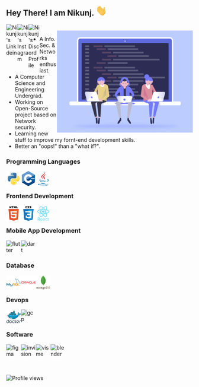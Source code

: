 ## Hey There! I am Nikunj. <img src="Hi.gif" width="30px"></h2>


<a href="https://www.linkedin.com/in/nikunj-kunduru/">
  <img src="https://www.svgrepo.com/show/81143/linkedin.svg" align="left" alt="Nikunj's Linkdein" width="30px"/>
</a>

<a href="https://www.instagram.com/kunduru_nikunj/">
  <img src="https://www.svgrepo.com/show/13639/instagram.svg" align="left" alt="Nikunj's Instagram" width="30px"/>
</a>

<a href="https://discordapp.com/users/701818920255881367">
  <img src="https://www.svgrepo.com/show/331368/discord-v2.svg" align="left" alt="Nikunj's Discord Profile" width="30px">
</a>


<br />
<img align="right" alt="GIF" src="developers.gif" height ="275px" weidth ="275px" />


- A Info. Sec. & Networks enthusiast.
- A Computer Science and Engineering Undergrad. 
- Working on Open-Source project based on Network security.
- Learning new stuff to improve my fornt-end development skills. 
- Better an "oops!" than a "what if?".<br />


### Programming Languages
<img src="https://raw.githubusercontent.com/devicons/devicon/master/icons/python/python-original.svg" alt="python" align="left" width="40px"/>
<img src="https://raw.githubusercontent.com/devicons/devicon/master/icons/cplusplus/cplusplus-original.svg" alt="c++" align="left" width="40px"/>
<img src="https://raw.githubusercontent.com/devicons/devicon/master/icons/java/java-original.svg" alt="java" align="left" width="40px"/><br /> <br />


### Frontend Development
<img src="https://raw.githubusercontent.com/devicons/devicon/master/icons/html5/html5-original-wordmark.svg" alt="html5" align="left" width="40px"/>
<img src="https://raw.githubusercontent.com/devicons/devicon/master/icons/css3/css3-original-wordmark.svg" alt="css" align="left" width="40px"/>
<img src="https://raw.githubusercontent.com/devicons/devicon/master/icons/react/react-original-wordmark.svg" alt="react" align="left" width="40px"/><br /> <br />


### Mobile App Development
<img src="https://www.vectorlogo.zone/logos/flutterio/flutterio-icon.svg" alt="flutter" align="left" width="40px"/>
<img src="https://www.vectorlogo.zone/logos/dartlang/dartlang-icon.svg" alt="dart" align="left" width="40px"/><br /> <br />


### Database
<img src="https://raw.githubusercontent.com/devicons/devicon/master/icons/mysql/mysql-original-wordmark.svg" alt="mysql" align="left" width="40px"/>
<img src="https://raw.githubusercontent.com/devicons/devicon/master/icons/oracle/oracle-original.svg" alt="oracle" align="left" width="40px"/>
<img src="https://raw.githubusercontent.com/devicons/devicon/master/icons/mongodb/mongodb-original-wordmark.svg" alt="mongodb" align="left" width="40px"/><br /> <br />


### Devops
<img src="https://raw.githubusercontent.com/devicons/devicon/master/icons/docker/docker-original-wordmark.svg" alt="docker" align="left" width="40px"/>
<img src="https://www.vectorlogo.zone/logos/google_cloud/google_cloud-icon.svg" alt="gcp" align="left" width="40px"/><br /> <br />


### Software
<img src="https://www.vectorlogo.zone/logos/figma/figma-icon.svg" alt="figma" align="left" width="40px"/>
<img src="https://www.vectorlogo.zone/logos/invisionapp/invisionapp-icon.svg" alt="invision" align="left" width="40px"/>
<img src="https://www.tidio.com/wp-content/uploads/visme-logo.jpg" alt="visme" align="left" width="40px"/>
<img src="https://download.blender.org/branding/community/blender_community_badge_white.svg" alt="blender" align="left" width="40px"/><br /> <br />


<br /><br />
<img src="https://komarev.com/ghpvc/?username=nikunjkunduru&style=for-the-badge" align="left" alt="Profile views" />
